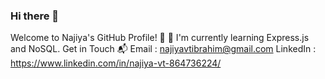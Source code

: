 ### Hi there 👋
Welcome to Najiya's GitHub Profile! 👋
🌱 I'm currently learning Express.js and NoSQL.
Get in Touch 📬
Email : najiyavtibrahim@gmail.com
LinkedIn : https://www.linkedin.com/in/najiya-vt-864736224/
<!--
**najiyavt/najiyavt** is a ✨ _special_ ✨ repository because its `README.md` (this file) appears on your GitHub profile.

Here are some ideas to get you started:

- 🔭 I’m currently working on ...
- 🌱 I’m currently learning ...
- 👯 I’m looking to collaborate on ...
- 🤔 I’m looking for help with ...
- 💬 Ask me about ...
- 📫 How to reach me: ...
- 😄 Pronouns: ...
- ⚡ Fun fact: ...
-->
